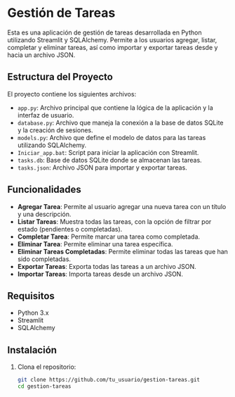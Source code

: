 # Gestión de Tareas

Esta es una aplicación de gestión de tareas desarrollada en Python utilizando Streamlit y SQLAlchemy. Permite a los usuarios agregar, listar, completar y eliminar tareas, así como importar y exportar tareas desde y hacia un archivo JSON.

## Estructura del Proyecto

El proyecto contiene los siguientes archivos:

- `app.py`: Archivo principal que contiene la lógica de la aplicación y la interfaz de usuario.
- `database.py`: Archivo que maneja la conexión a la base de datos SQLite y la creación de sesiones.
- `models.py`: Archivo que define el modelo de datos para las tareas utilizando SQLAlchemy.
- `Iniciar_app.bat`: Script para iniciar la aplicación con Streamlit.
- `tasks.db`: Base de datos SQLite donde se almacenan las tareas.
- `tasks.json`: Archivo JSON para importar y exportar tareas.

## Funcionalidades

- **Agregar Tarea**: Permite al usuario agregar una nueva tarea con un título y una descripción.
- **Listar Tareas**: Muestra todas las tareas, con la opción de filtrar por estado (pendientes o completadas).
- **Completar Tarea**: Permite marcar una tarea como completada.
- **Eliminar Tarea**: Permite eliminar una tarea específica.
- **Eliminar Tareas Completadas**: Permite eliminar todas las tareas que han sido completadas.
- **Exportar Tareas**: Exporta todas las tareas a un archivo JSON.
- **Importar Tareas**: Importa tareas desde un archivo JSON.

## Requisitos

- Python 3.x
- Streamlit
- SQLAlchemy

## Instalación

1. Clona el repositorio:
   ```bash
   git clone https://github.com/tu_usuario/gestion-tareas.git
   cd gestion-tareas
